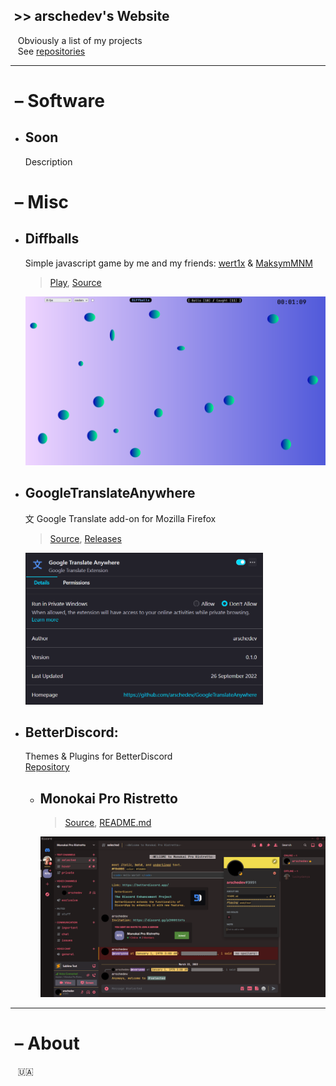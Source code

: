 <link rel="shortcut icon" type="image/png" href="https://avatars.githubusercontent.com/u/98528463">
<link rel="stylesheet" href="styles.css">


## &nbsp;>> arschedev's Website
&nbsp;&nbsp; Obviously a list of my projects  
&nbsp;&nbsp; See [repositories](https://github.com/arschedev?tab=repositories)

---

# &nbsp;– Software
- ## Soon
  Description

# &nbsp;– Misc
- ## Diffballs
  Simple javascript game by me and my friends: [wert1x](https://github.com/wert1x) & [MaksymMNM](https://github.com/MaksymMNM)
  > [Play](https://arschedev.github.io/diffballs/), [Source](https://github.com/arschedev/arschedev.github.io/tree/main/diffballs)
  
  <img alt="Diffballs" src="https://raw.githubusercontent.com/arschedev/arschedev.github.io/main/diffballs/diffballs.png" width="640">
- ## GoogleTranslateAnywhere
  文 Google Translate add-on for Mozilla Firefox
  > [Source](https://github.com/arschedev/GoogleTranslateAnywhere), [Releases](https://github.com/arschedev/GoogleTranslateAnywhere/releases)

  <img alt="GoogleTranslateAnywhere" src="https://raw.githubusercontent.com/arschedev/GoogleTranslateAnywhere/main/icons/extension.png" width="380">
- ## BetterDiscord:
  Themes & Plugins for BetterDiscord  
  [Repository](https://github.com/arschedev/BetterDiscord)
    - ## Monokai Pro Ristretto
      > [Source](https://github.com/arschedev/BetterDiscord/tree/main/Themes/MonokaiProRistretto), [README.md](https://github.com/arschedev/BetterDiscord/blob/main/Themes/MonokaiProRistretto/README.md)

      ![Monokai Pro Ristretto](https://raw.githubusercontent.com/arschedev/BetterDiscord/main/Themes/MonokaiProRistretto/preview.png)

---

# &nbsp;– About
&nbsp;&nbsp; 🇺🇦
